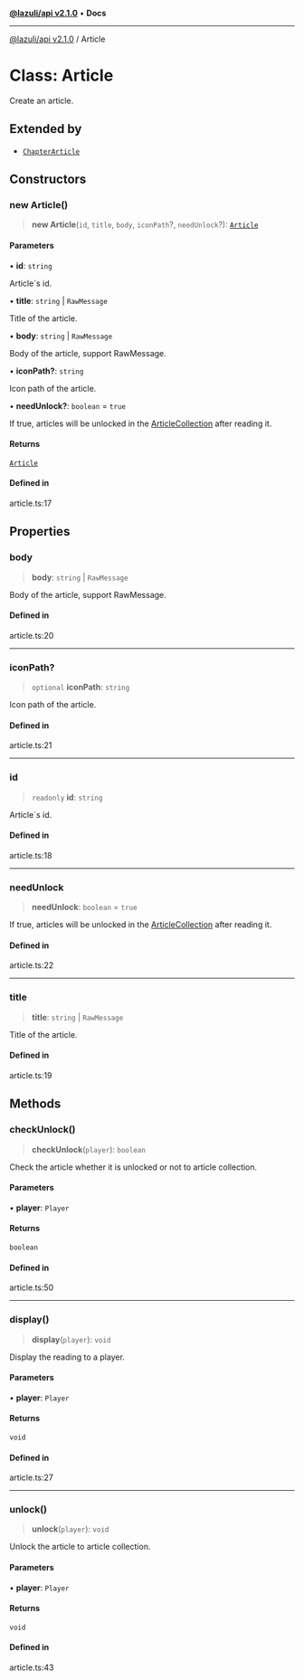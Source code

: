 [**@lazuli/api v2.1.0**](../README.md) • **Docs**

***

[@lazuli/api v2.1.0](../globals.md) / Article

# Class: Article

Create an article.

## Extended by

- [`ChapterArticle`](ChapterArticle.md)

## Constructors

### new Article()

> **new Article**(`id`, `title`, `body`, `iconPath`?, `needUnlock`?): [`Article`](Article.md)

#### Parameters

• **id**: `string`

Article`s id.

• **title**: `string` \| `RawMessage`

Title of the article.

• **body**: `string` \| `RawMessage`

Body of the article, support RawMessage.

• **iconPath?**: `string`

Icon path of the article.

• **needUnlock?**: `boolean` = `true`

If true, articles will be unlocked in the [ArticleCollection](ArticleCollection.md) after reading it.

#### Returns

[`Article`](Article.md)

#### Defined in

article.ts:17

## Properties

### body

> **body**: `string` \| `RawMessage`

Body of the article, support RawMessage.

#### Defined in

article.ts:20

***

### iconPath?

> `optional` **iconPath**: `string`

Icon path of the article.

#### Defined in

article.ts:21

***

### id

> `readonly` **id**: `string`

Article`s id.

#### Defined in

article.ts:18

***

### needUnlock

> **needUnlock**: `boolean` = `true`

If true, articles will be unlocked in the [ArticleCollection](ArticleCollection.md) after reading it.

#### Defined in

article.ts:22

***

### title

> **title**: `string` \| `RawMessage`

Title of the article.

#### Defined in

article.ts:19

## Methods

### checkUnlock()

> **checkUnlock**(`player`): `boolean`

Check the article whether it is unlocked or not to article collection.

#### Parameters

• **player**: `Player`

#### Returns

`boolean`

#### Defined in

article.ts:50

***

### display()

> **display**(`player`): `void`

Display the reading to a player.

#### Parameters

• **player**: `Player`

#### Returns

`void`

#### Defined in

article.ts:27

***

### unlock()

> **unlock**(`player`): `void`

Unlock the article to article collection.

#### Parameters

• **player**: `Player`

#### Returns

`void`

#### Defined in

article.ts:43

